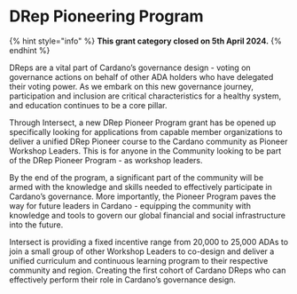 # DRep Pioneering Program

{% hint style="info" %}
**This grant category closed on 5th April 2024.**
{% endhint %}

DReps are a vital part of Cardano’s governance design - voting on governance actions on behalf of other ADA holders who have delegated their voting power. As we embark on this new governance journey, participation and inclusion are critical characteristics for a healthy system, and education continues to be a core pillar.

Through Intersect, a new DRep Pioneer Program grant has be opened up specifically looking for applications from capable member organizations to deliver a unified DRep Pioneer course to the Cardano community as Pioneer Workshop Leaders. This is for anyone in the Community looking to be part of the DRep Pioneer Program - as workshop leaders.

By the end of the program, a significant part of the community will be armed with the knowledge and skills needed to effectively participate in Cardano’s governance. More importantly, the Pioneer Program paves the way for future leaders in Cardano - equipping the community with knowledge and tools to govern our global financial and social infrastructure into the future.

Intersect is providing a fixed incentive range from 20,000 to 25,000 ADAs to join a small group of other Workshop Leaders to co-design and deliver a unified curriculum and continuous learning program to their respective community and region. Creating the first cohort of Cardano DReps who can effectively perform their role in Cardano’s governance design.
